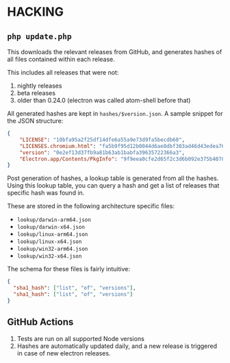 # HACKING

## `php update.php`

This downloads the relevant releases from GitHub, and generates hashes of all files contained within each release.

This includes all releases that were not:

1. nightly releases
2. beta releases
3. older than 0.24.0 (electron was called atom-shell before that)

All generated hashes are kept in `hashes/$version.json`. A sample snippet for the JSON structure:

```json
{
    "LICENSE": "10bfa95a2f25df14dfe6a55a9e73d9fa5becdb60",
    "LICENSES.chromium.html": "fa5b9f95d12b0044d6ae8dbf303ad46d43edea76",
    "version": "0e2ef13d37fb9a81b63ab1babfa39635722366a3",
    "Electron.app/Contents/PkgInfo": "9f9eea0cfe2d65f2c3d6b092e375b40782d08f31",
}
```

Post generation of hashes, a lookup table is generated from all the hashes. Using this lookup table, you can query a hash and get a list of releases that specific hash was found in.

These are stored in the following architecture specific files:

- `lookup/darwin-arm64.json`
- `lookup/darwin-x64.json`
- `lookup/linux-arm64.json`
- `lookup/linux-x64.json`
- `lookup/win32-arm64.json`
- `lookup/win32-x64.json`

The schema for these files is fairly intuitive:

```json
{
  "sha1_hash": ["list", "of", "versions"],
  "sha1_hash": ["list", "of", "versions"]
}
```

## GitHub Actions

1. Tests are run on all supported Node versions
2. Hashes are automatically updated daily, and a new release is triggered in case of new electron releases.
